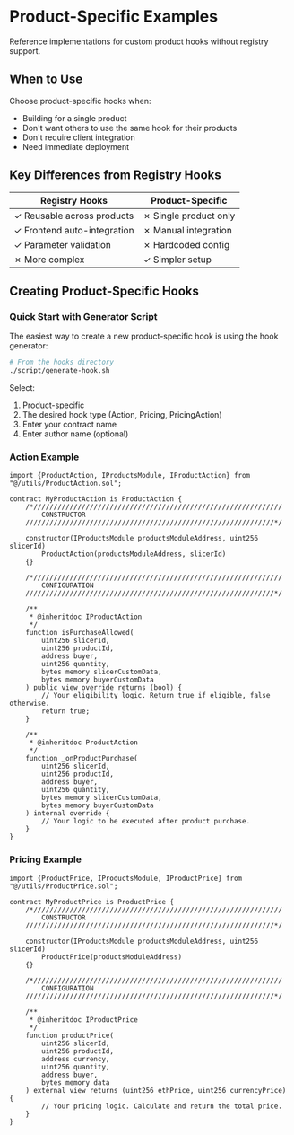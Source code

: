 # Product-Specific Examples

Reference implementations for custom product hooks without registry support.

## When to Use

Choose product-specific hooks when:
- Building for a single product
- Don't want others to use the same hook for their products
- Don't require client integration
- Need immediate deployment

## Key Differences from Registry Hooks

| Registry Hooks | Product-Specific |
|----------------|------------------|
| ✓ Reusable across products | ✗ Single product only |
| ✓ Frontend auto-integration | ✗ Manual integration |
| ✓ Parameter validation | ✗ Hardcoded config |
| ✗ More complex | ✓ Simpler setup |

## Creating Product-Specific Hooks

### Quick Start with Generator Script

The easiest way to create a new product-specific hook is using the hook generator:

```bash
# From the hooks directory
./script/generate-hook.sh
```

Select:
1. Product-specific
2. The desired hook type (Action, Pricing, PricingAction)
3. Enter your contract name
4. Enter author name (optional)

### Action Example

```solidity
import {ProductAction, IProductsModule, IProductAction} from "@/utils/ProductAction.sol";

contract MyProductAction is ProductAction {
    /*//////////////////////////////////////////////////////////////
        CONSTRUCTOR
    //////////////////////////////////////////////////////////////*/

    constructor(IProductsModule productsModuleAddress, uint256 slicerId)
        ProductAction(productsModuleAddress, slicerId)
    {}

    /*//////////////////////////////////////////////////////////////
        CONFIGURATION
    //////////////////////////////////////////////////////////////*/

    /**
     * @inheritdoc IProductAction
     */
    function isPurchaseAllowed(
        uint256 slicerId,
        uint256 productId,
        address buyer,
        uint256 quantity,
        bytes memory slicerCustomData,
        bytes memory buyerCustomData
    ) public view override returns (bool) {
        // Your eligibility logic. Return true if eligible, false otherwise.
        return true;
    }

    /**
     * @inheritdoc ProductAction
     */
    function _onProductPurchase(
        uint256 slicerId,
        uint256 productId,
        address buyer,
        uint256 quantity,
        bytes memory slicerCustomData,
        bytes memory buyerCustomData
    ) internal override {
        // Your logic to be executed after product purchase.
    }
}
```

### Pricing Example

```solidity
import {ProductPrice, IProductsModule, IProductPrice} from "@/utils/ProductPrice.sol";

contract MyProductPrice is ProductPrice {
    /*//////////////////////////////////////////////////////////////
        CONSTRUCTOR
    //////////////////////////////////////////////////////////////*/

    constructor(IProductsModule productsModuleAddress, uint256 slicerId)
        ProductPrice(productsModuleAddress)
    {}

    /*//////////////////////////////////////////////////////////////
        CONFIGURATION
    //////////////////////////////////////////////////////////////*/

    /**
     * @inheritdoc IProductPrice
     */
    function productPrice(
        uint256 slicerId,
        uint256 productId,
        address currency,
        uint256 quantity,
        address buyer,
        bytes memory data
    ) external view returns (uint256 ethPrice, uint256 currencyPrice) {
        // Your pricing logic. Calculate and return the total price.
    }
}
```
